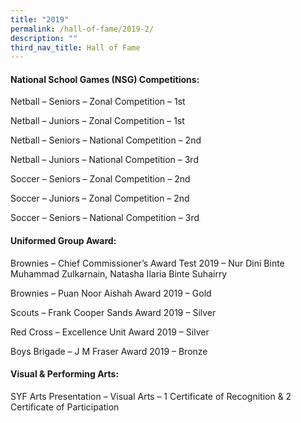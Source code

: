 ```yaml
---
title: "2019"
permalink: /hall-of-fame/2019-2/
description: ""
third_nav_title: Hall of Fame
---
```

<h4><strong>National School Games (NSG) Competitions:</strong></h4>
<p>Netball &ndash; Seniors &ndash; Zonal Competition &ndash; 1st</p>
<p>Netball &ndash; Juniors &ndash; Zonal Competition &ndash; 1st</p>
<p>Netball &ndash; Seniors &ndash; National Competition &ndash; 2nd</p>
<p>Netball &ndash; Juniors &ndash; National Competition &ndash; 3rd</p>
<p>Soccer &ndash; Seniors &ndash; Zonal Competition &ndash; 2nd</p>
<p>Soccer &ndash; Juniors &ndash; Zonal Competition &ndash; 2nd</p>
<p>Soccer &ndash; Seniors &ndash; National Competition &ndash; 3rd</p>
<h4><strong>Uniformed Group Award:</strong></h4>
<p>Brownies &ndash; Chief Commissioner&rsquo;s Award Test 2019&nbsp;&ndash; Nur Dini Binte Muhammad Zulkarnain, Natasha Ilaria Binte Suhairry</p>
<p>Brownies &ndash;&nbsp;Puan Noor Aishah Award 2019 &ndash; Gold</p>
<p>Scouts &ndash;&nbsp;Frank Cooper Sands Award 2019 &ndash; Silver</p>
<p>Red Cross &ndash; Excellence Unit Award 2019 &ndash;&nbsp;Silver</p>
<p>Boys Brigade &ndash; J M Fraser Award 2019 &ndash; Bronze</p>
<h4><strong>Visual &amp; Performing Arts:</strong></h4>
<p>SYF Arts Presentation &ndash; Visual Arts &ndash; 1 Certificate of Recognition &amp; 2 Certificate of Participation</p>